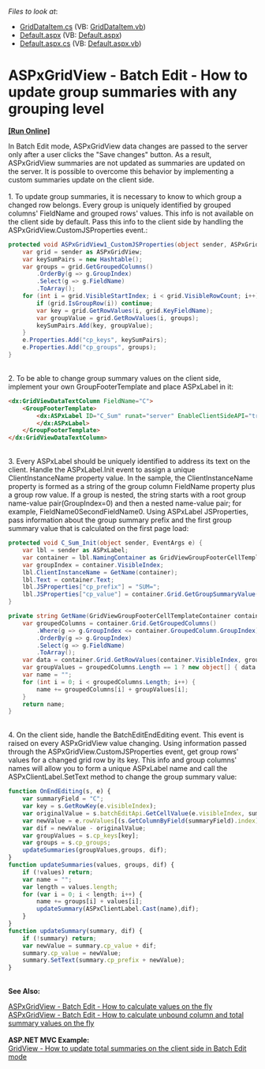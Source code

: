 <!-- default file list -->
*Files to look at*:

* [GridDataItem.cs](./CS/App_Code/GridDataItem.cs) (VB: [GridDataItem.vb](./VB/App_Code/GridDataItem.vb))
* [Default.aspx](./CS/Default.aspx) (VB: [Default.aspx](./VB/Default.aspx))
* [Default.aspx.cs](./CS/Default.aspx.cs) (VB: [Default.aspx.vb](./VB/Default.aspx.vb))
<!-- default file list end -->
# ASPxGridView - Batch Edit - How to update group summaries with any grouping level
<!-- run online -->
**[[Run Online]](https://codecentral.devexpress.com/t500924/)**
<!-- run online end -->


In Batch Edit mode, ASPxGridView data changes are passed to the server only after a user clicks the "Save changes" button. As a result, ASPxGridView summaries are not updated as summaries are updated on the server. It is possible to overcome this behavior by implementing a custom summaries update on the client side. <br><br>1. To update group summaries, it is necessary to know to which group a changed row belongs. Every group is uniquely identified by grouped columns' FieldName and grouped rows' values. This info is not available on the client side by default. Pass this info to the client side by handling the ASPxGridView.CustomJSProperties event.:<br>


```cs
protected void ASPxGridView1_CustomJSProperties(object sender, ASPxGridViewClientJSPropertiesEventArgs e) {
    var grid = sender as ASPxGridView;
    var keySumPairs = new Hashtable();
    var groups = grid.GetGroupedColumns()
        .OrderBy(g => g.GroupIndex)
        .Select(g => g.FieldName)
        .ToArray();
    for (int i = grid.VisibleStartIndex; i < grid.VisibleRowCount; i++) {
        if (grid.IsGroupRow(i)) continue;
        var key = grid.GetRowValues(i, grid.KeyFieldName);
        var groupValue = grid.GetRowValues(i, groups);
        keySumPairs.Add(key, groupValue);
    }
    e.Properties.Add("cp_keys", keySumPairs);
    e.Properties.Add("cp_groups", groups);
}

```


<br>2. To be able to change group summary values on the client side, implement your own GroupFooterTemplate and place ASPxLabel in it:<br>


```aspx
<dx:GridViewDataTextColumn FieldName="C">
    <GroupFooterTemplate>
        <dx:ASPxLabel ID="C_Sum" runat="server" EnableClientSideAPI="true" OnInit ="C_Sum_Init">
        </dx:ASPxLabel>
    </GroupFooterTemplate>
</dx:GridViewDataTextColumn>

```


<br>3. Every ASPxLabel should be uniquely identified to address its text on the client. Handle the ASPxLabel.Init event to assign a unique ClientInstanceName property value. In the sample, the ClientInstanceName property is formed as a string of the group column FieldName property plus a group row value. If a group is nested, the string starts with a root group name-value pair(GroupIndex=0) and then a nested name-value pair; for example, FieldName0SecondFieldName0. Using ASPxLabel JSProperties, pass information about the group summary prefix and the first group summary value that is calculated on the first page load:<br>


```cs
protected void C_Sum_Init(object sender, EventArgs e) {
    var lbl = sender as ASPxLabel;
    var container = lbl.NamingContainer as GridViewGroupFooterCellTemplateContainer;
    var groupIndex = container.VisibleIndex;
    lbl.ClientInstanceName = GetName(container);
    lbl.Text = container.Text;
    lbl.JSProperties["cp_prefix"] = "SUM=";
    lbl.JSProperties["cp_value"] = container.Grid.GetGroupSummaryValue(groupIndex, container.Grid.GroupSummary["C"]);
}

private string GetName(GridViewGroupFooterCellTemplateContainer container) {
    var groupedColumns = container.Grid.GetGroupedColumns()
        .Where(g => g.GroupIndex <= container.GroupedColumn.GroupIndex)
        .OrderBy(g => g.GroupIndex)
        .Select(g => g.FieldName)
        .ToArray();
    var data = container.Grid.GetRowValues(container.VisibleIndex, groupedColumns);
    var groupValues = groupedColumns.Length == 1 ? new object[] { data } : data as object[];
    var name = "";
    for (int i = 0; i < groupedColumns.Length; i++) {
        name += groupedColumns[i] + groupValues[i];
    }
    return name;
}

```


<p><br>4. On the client side, handle the BatchEditEndEditing event. This event is raised on every ASPxGridView value changing. Using information passed through the ASPxGridView.CustomJSProperties event, get group rows' values for a changed grid row by its key. This info and group columns' names will allow you to form a unique ASPxLabel name and call the ASPxClientLabel.SetText method to change the group summary value:</p>


```js
function OnEndEditing(s, e) {
    var summaryField = "C";
    var key = s.GetRowKey(e.visibleIndex);
    var originalValue = s.batchEditApi.GetCellValue(e.visibleIndex, summaryField);
    var newValue = e.rowValues[(s.GetColumnByField(summaryField).index)].value;
    var dif = newValue - originalValue;            
    var groupValues = s.cp_keys[key];
    var groups = s.cp_groups;
    updateSummaries(groupValues,groups, dif);
}
function updateSummaries(values, groups, dif) {
    if (!values) return;
    var name = "";
    var length = values.length;
    for (var i = 0; i < length; i++) {
        name += groups[i] + values[i];
        updateSummary(ASPxClientLabel.Cast(name),dif);
    }
}
function updateSummary(summary, dif) {
    if (!summary) return;
    var newValue = summary.cp_value + dif;
    summary.cp_value = newValue;
    summary.SetText(summary.cp_prefix + newValue);
}
```


<p><strong><br>See Also:</strong></p>
<p><a href="https://www.devexpress.com/Support/Center/p/T114539">ASPxGridView - Batch Edit - How to calculate values on the fly</a> <br><a href="https://www.devexpress.com/Support/Center/p/T116925">ASPxGridView - Batch Edit - How to calculate unbound column and total summary values on the fly</a> <br><br><strong>ASP.NET MVC Example:</strong><br><a href="https://www.devexpress.com/Support/Center/p/T137186">GridView - How to update total summaries on the client side in Batch Edit mode</a></p>

<br/>


